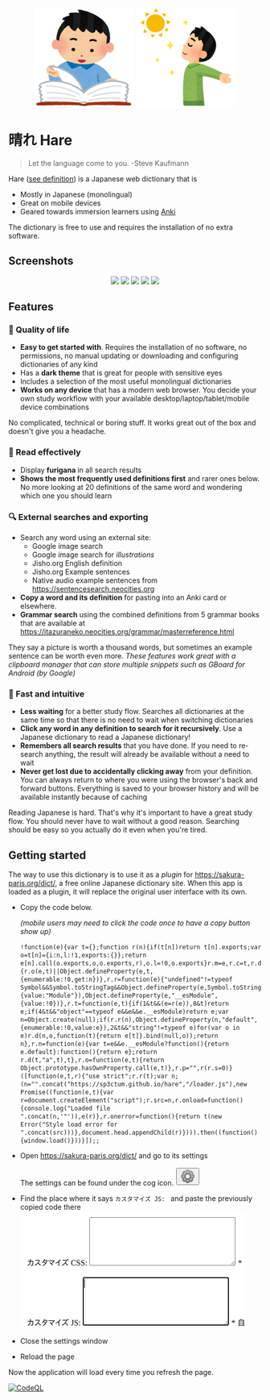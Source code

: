 <p align="center">
<img src="./pics/jisyo_jiten_boy.png"
     width="200px"
     height="200px"
     alt="happy immersion learner reading a book" />
<img src="./pics/nikkouyoku_man.png"
     width="200px"
     height="200px"
     alt="man enjoying the sun" />
</p>

# 晴れ Hare

> Let the language come to you. -Steve Kaufmann

Hare ([see definition][hare-translation]) is a Japanese web dictionary that is

* Mostly in Japanese (monolingual)
* Great on mobile devices
* Geared towards immersion learners using [Anki](https://apps.ankiweb.net/)

The dictionary is free to use and requires the installation of no extra
software.

## Screenshots

<p align="center" style="margin:0">
  <img width="250px" src="https://raw.githubusercontent.com/sp3ctum/hare/master/pics/screenshots/search.jpg" /> 
  <img width="250px" src="https://raw.githubusercontent.com/sp3ctum/hare/master/pics/screenshots/search-recursive.jpg" />
  <img width="250px" src="https://raw.githubusercontent.com/sp3ctum/hare/master/pics/screenshots/export.jpg" />
  <img width="250px" src="https://raw.githubusercontent.com/sp3ctum/hare/master/pics/screenshots/furigana.jpg" />
  <img width="250px" src="https://raw.githubusercontent.com/sp3ctum/hare/master/pics/screenshots/grammar-search.jpg" />
</p>

## Features

### 🌴 Quality of life

* **Easy to get started with**. Requires the installation of no software, no
  permissions, no manual updating or downloading and configuring dictionaries of
  any kind
* Has a **dark theme** that is great for people with sensitive eyes
* Includes a selection of the most useful monolingual dictionaries
* **Works on any device** that has a modern web browser. You decide your own
  study workflow with your available desktop/laptop/tablet/mobile device
  combinations

No complicated, technical or boring stuff. It works great out of the box and
doesn't give you a headache.

### 📖 Read effectively

* Display **furigana** in all search results
* **Shows the most frequently used definitions first** and rarer ones below. No
  more looking at 20 definitions of the same word and wondering which one you
  should learn

### 🔍 External searches and exporting

* Search any word using an external site:
  * Google image search
  * Google image search for *illustrations*
  * Jisho.org English definition
  * Jisho.org Example sentences
  * Native audio example sentences from https://sentencesearch.neocities.org
* **Copy a word and its definition** for pasting into an Anki card or elsewhere.
* **Grammar search** using the combined definitions from 5 grammar books that
  are available at
  https://itazuraneko.neocities.org/grammar/masterreference.html

They say a picture is worth a thousand words, but sometimes an example sentence
can be worth even more. *These features work great with a clipboard manager that
can store multiple snippets such as GBoard for Android (by Google)*

### 🚀 Fast and intuitive

* **Less waiting** for a better study flow. Searches all dictionaries at the
  same time so that there is no need to wait when switching dictionaries
* **Click any word in any definition to search for it recursively**. Use a Japanese
  dictionary to read a Japanese dictionary!
* **Remembers all search results** that you have done. If you need to re-search
  anything, the result will already be available without a need to wait
* **Never get lost due to accidentally clicking away** from your definition. You
  can always return to where you were using the browser's back and forward
  buttons. Everything is saved to your browser history and will be available
  instantly because of caching

Reading Japanese is hard. That's why it's important to have a great study flow.
You should never have to wait without a good reason. Searching should be easy so
you actually do it even when you're tired.

## Getting started

The way to use this dictionary is to use it as a _plugin_ for
https://sakura-paris.org/dict/, a free online Japanese dictionary site. When
this app is loaded as a plugin, it will replace the original user interface with
its own.

* Copy the code below.

  _(mobile users may need to click the code once to have a copy button show up)_

  ```
  !function(e){var t={};function r(n){if(t[n])return t[n].exports;var o=t[n]={i:n,l:!1,exports:{}};return e[n].call(o.exports,o,o.exports,r),o.l=!0,o.exports}r.m=e,r.c=t,r.d=function(e,t,n){r.o(e,t)||Object.defineProperty(e,t,{enumerable:!0,get:n})},r.r=function(e){"undefined"!=typeof Symbol&&Symbol.toStringTag&&Object.defineProperty(e,Symbol.toStringTag,{value:"Module"}),Object.defineProperty(e,"__esModule",{value:!0})},r.t=function(e,t){if(1&t&&(e=r(e)),8&t)return e;if(4&t&&"object"==typeof e&&e&&e.__esModule)return e;var n=Object.create(null);if(r.r(n),Object.defineProperty(n,"default",{enumerable:!0,value:e}),2&t&&"string"!=typeof e)for(var o in e)r.d(n,o,function(t){return e[t]}.bind(null,o));return n},r.n=function(e){var t=e&&e.__esModule?function(){return e.default}:function(){return e};return r.d(t,"a",t),t},r.o=function(e,t){return Object.prototype.hasOwnProperty.call(e,t)},r.p="",r(r.s=0)}([function(e,t,r){"use strict";r.r(t);var n;(n="".concat("https://sp3ctum.github.io/hare","/loader.js"),new Promise((function(e,t){var r=document.createElement("script");r.src=n,r.onload=function(){console.log("Loaded file ".concat(n,'"')),e(r)},r.onerror=function(){return t(new Error("Style load error for ".concat(src)))},document.head.appendChild(r)}))).then((function(){window.load()}))}]);;
  ```

* Open https://sakura-paris.org/dict/ and go to its settings

  The settings can be found under the cog icon.
  <img src="./pics/sakura-paris-settings-icon.png" />

* Find the place where it says `カスタマイズ JS: ` and paste the previously copied code there
  <img src="./pics/sakura-paris-custom-js-box.png" />
* Close the settings window
* Reload the page

Now the application will load every time you refresh the page.

[![CodeQL](https://github.com/sp3ctum/hare/actions/workflows/codeql-analysis.yml/badge.svg)](https://github.com/sp3ctum/hare/actions/workflows/codeql-analysis.yml)

[hare-translation]: https://www.deepl.com/translator#ja/en/%E3%81%AF%E3%82%8C%E3%80%90%E6%99%B4%E3%82%8C%E3%80%91%E3%80%90%E6%99%B4%E3%80%91%EF%BC%8A%5B2%5D%0A%E3%81%AF%E3%82%8C%E3%80%90%E6%99%B4%E3%82%8C%E3%80%91%E3%80%90%E6%99%B4%E3%80%91%EF%BC%8A%5B2%5D%0A(%E4%B8%80)%E7%A9%BA%E3%81%8C%E6%99%B4%E3%82%8C%E3%81%A6%E3%81%84%E3%82%8B%E3%81%93%E3%81%A8%E3%80%82%0A(%E4%BA%8C)%E7%96%91%E3%81%84%E3%81%8C%E6%99%B4%E3%82%8C%E3%82%8B%E3%81%93%E3%81%A8%E3%80%82%0A%E3%80%8C%E2%80%95%E3%81%AE%E8%BA%AB%E3%81%AB%E3%81%AA%E3%82%8B%E3%80%8D%0A(%E4%B8%89)%E3%81%B5%E3%81%A0%E3%82%93%E3%81%8B%E3%82%89%E5%BE%85%E3%81%A1%E6%9C%9B%E3%82%93%E3%81%A7%E3%81%84%E3%81%9F%E3%80%81%E3%82%81%E3%81%A3%E3%81%9F%E3%81%AB%E3%81%AA%E3%81%84%E6%A9%9F%E4%BC%9A%E3%81%A7%E3%81%82%E3%82%8B%E3%81%93%E3%81%A8%E3%80%82
